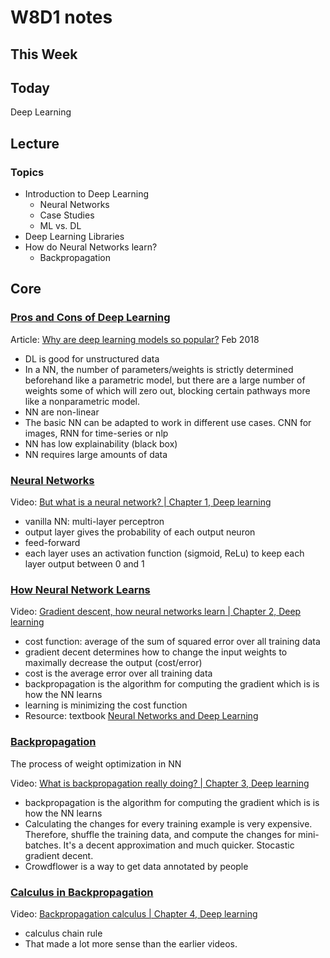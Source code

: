 # W8D1 notes

## This Week

## Today

Deep Learning

## Lecture

### Topics

- Introduction to Deep Learning
  - Neural Networks
  - Case Studies
  - ML vs. DL
- Deep Learning Libraries
- How do Neural Networks learn?
  - Backpropagation

## Core

### [Pros and Cons of Deep Learning](https://data.compass.lighthouselabs.ca/days/w08d1/activities/679)

Article: [Why are deep learning models so popular?](https://dev.solita.fi/2018/02/12/deep-learning-popularity.html) Feb 2018

- DL is good for unstructured data
- In a NN, the number of parameters/weights is strictly determined beforehand like a parametric model, but there are a large number of weights some of which will zero out, blocking certain pathways more like a nonparametric model.
- NN are non-linear
- The basic NN can be adapted to work in different use cases. CNN for images, RNN for time-series or nlp
- NN has low explainability (black box)
- NN requires large amounts of data

### [Neural Networks](https://data.compass.lighthouselabs.ca/days/w08d1/activities/680)

Video: [But what is a neural network? | Chapter 1, Deep learning](https://www.youtube.com/watch?v=aircAruvnKk)

- vanilla NN: multi-layer perceptron
- output layer gives the probability of each output neuron
- feed-forward
- each layer uses an activation function (sigmoid, ReLu) to keep each layer output between 0 and 1

### [How Neural Network Learns](https://data.compass.lighthouselabs.ca/days/w08d1/activities/683)

Video: [Gradient descent, how neural networks learn | Chapter 2, Deep learning](https://www.youtube.com/watch?v=IHZwWFHWa-w)

- cost function: average of the sum of squared error over all training data
- gradient decent determines how to change the input weights to maximally decrease the output (cost/error)
- cost is the average error over all training data
- backpropagation is the algorithm for computing the gradient which is is how the NN learns
- learning is minimizing the cost function
- Resource: textbook [Neural Networks and Deep Learning](http://neuralnetworksanddeeplearning.com)

### [Backpropagation](https://data.compass.lighthouselabs.ca/days/w08d1/activities/684)

The process of weight optimization in NN

Video: [What is backpropagation really doing? | Chapter 3, Deep learning](https://www.youtube.com/watch?v=Ilg3gGewQ5U)

- backpropagation is the algorithm for computing the gradient which is is how the NN learns
- Calculating the changes for every training example is very expensive. Therefore, shuffle the training data, and compute the changes for mini-batches. It's a decent approximation and much quicker. Stocastic gradient decent.
- Crowdflower is a way to get data annotated by people

### [Calculus in Backpropagation](https://data.compass.lighthouselabs.ca/days/w08d1/activities/690)

Video: [Backpropagation calculus | Chapter 4, Deep learning](https://www.youtube.com/watch?v=tIeHLnjs5U8)

- calculus chain rule
- That made a lot more sense than the earlier videos.